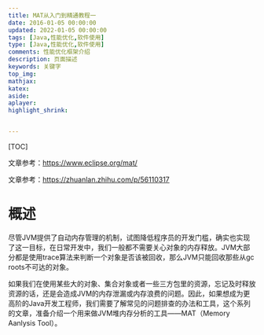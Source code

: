 ```yaml
---
title: MAT从入门到精通教程一
date: 2016-01-05 00:00:00
updated: 2022-01-05 00:00:00
tags: [Java,性能优化,软件使用]
type: [Java,性能优化,软件使用]
comments: 性能优化框架介绍
description: 页面描述
keywords: 关键字
top_img:
mathjax:
katex:
aside:
aplayer:
highlight_shrink:


---
```


[TOC]

文章参考：https://www.eclipse.org/mat/

文章参考：https://zhuanlan.zhihu.com/p/56110317

# 概述

尽管JVM提供了自动内存管理的机制，试图降低程序员的开发门槛，确实也实现了这一目标，在日常开发中，我们一般都不需要关心对象的内存释放。JVM大部分都是使用trace算法来判断一个对象是否该被回收，那么JVM只能回收那些从gc roots不可达的对象。

如果我们在使用某些大的对象、集合对象或者一些三方包里的资源，忘记及时释放资源的话，还是会造成JVM的内存泄漏或内存浪费的问题。因此，如果想成为更高阶的Java开发工程师，我们需要了解常见的问题排查的办法和工具，这个系列的文章，准备介绍一个用来做JVM堆内存分析的工具——MAT（Memory Aanlysis Tool）。